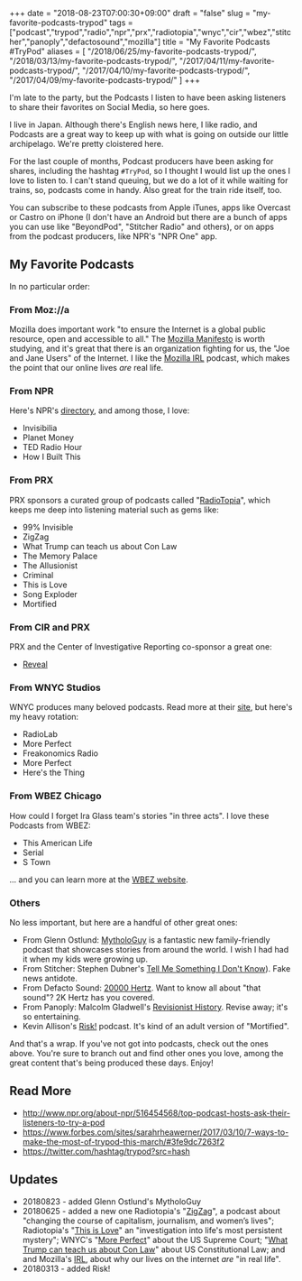 +++
date = "2018-08-23T07:00:30+09:00"
draft = "false"
slug = "my-favorite-podcasts-trypod"
tags = ["podcast","trypod","radio","npr","prx","radiotopia","wnyc","cir","wbez","stitcher","panoply","defactosound","mozilla"]
title = "My Favorite Podcasts #TryPod"
aliases = [
    "/2018/06/25/my-favorite-podcasts-trypod/",
    "/2018/03/13/my-favorite-podcasts-trypod/",
    "/2017/04/11/my-favorite-podcasts-trypod/",
    "/2017/04/10/my-favorite-podcasts-trypod/",
    "/2017/04/09/my-favorite-podcasts-trypod/"
]
+++

I'm late to the party, but the Podcasts I listen to have been asking listeners to share their favorites on Social Media, so here goes.  

<!--more-->

I live in Japan. Although there's English news here, I like radio, and Podcasts are a great way to keep up with what is going on outside our little archipelago. We're pretty cloistered here. 

For the last couple of months, Podcast producers have been asking for shares, including the hashtag ``#TryPod``, so I thought I would list up the ones I love to listen to. I can't stand queuing, but we do a lot of it while waiting for trains, so, podcasts come in handy. Also great for the train ride itself, too.  

You can subscribe to these podcasts from Apple iTunes, apps like Overcast or Castro on iPhone (I don't have an Android but there are a bunch of apps you can use like "BeyondPod", "Stitcher Radio" and others), or on apps from the podcast producers, like NPR's "NPR One" app. 

## My Favorite Podcasts

In no particular order: 

### From Moz://a

Mozilla does important work "to ensure the Internet is a global public resource, open and accessible to all." The [Mozilla Manifesto](https://www.mozilla.org/en-US/about/manifesto/) is worth studying, and it's great that there is an organization fighting for us, the "Joe and Jane Users" of the Internet. I like the [Mozilla IRL](https://irlpodcast.org/about/) podcast, which makes the point that our online lives _are_ real life. 

### From NPR

Here's NPR's [directory](http://www.npr.org/podcasts/organizations/1), and among those, I love: 

* Invisibilia
* Planet Money
* TED Radio Hour
* How I Built This

### From PRX 

PRX sponsors a curated group of podcasts called "[RadioTopia](https://www.radiotopia.fm)", which keeps me deep into listening material such as gems like: 

* 99% Invisible
* ZigZag
* What Trump can teach us about Con Law
* The Memory Palace 
* The Allusionist
* Criminal 
* This is Love
* Song Exploder 
* Mortified 

### From CIR and PRX

PRX and the Center of Investigative Reporting co-sponsor a great one: 

* [Reveal](https://www.revealnews.org/)

### From WNYC Studios

WNYC produces many beloved podcasts. Read more at their [site](http://wnycstudios.wnyc.org/#our-shows), but here's my heavy rotation: 

* RadioLab
* More Perfect
* Freakonomics Radio
* More Perfect
* Here's the Thing

### From WBEZ Chicago

How could I forget Ira Glass team's stories "in three acts". I love these Podcasts from WBEZ: 

* This American Life
* Serial
* S Town

... and you can learn more at the [WBEZ website](http://interactive.wbez.org/podcasts/).

### Others

No less important, but here are a handful of other great ones: 

* From Glenn Ostlund: [MytholoGuy](https://itunes.apple.com/jp/podcast/mythologuy/id1427041103?l=en&mt=2) is a fantastic new family-friendly podcast that showcases stories from around the world. I wish I had had it when my kids were growing up. 
* From Stitcher: Stephen Dubner's [Tell Me Something I Don't Know](http://tmsidk.com/about/)). Fake news antidote. 
* From Defacto Sound: [20000 Hertz](https://www.20k.org/). Want to know all about "that sound"? 2K Hertz has you covered. 
* From Panoply: Malcolm Gladwell's [Revisionist History](http://revisionisthistory.com/about). Revise away; it's so entertaining. 
* Kevin Allison's [Risk!](http://risk-show.com) podcast. It's kind of an adult version of "Mortified". 

And that's a wrap. If you've not got into podcasts, check out the ones above. You're sure to branch out and find other ones you love, among the great content that's being produced these days. Enjoy! 

## Read More

* http://www.npr.org/about-npr/516454568/top-podcast-hosts-ask-their-listeners-to-try-a-pod
* https://www.forbes.com/sites/sarahrheawerner/2017/03/10/7-ways-to-make-the-most-of-trypod-this-march/#3fe9dc7263f2
* https://twitter.com/hashtag/trypod?src=hash

## Updates

* 20180823 - added Glenn Ostlund's MytholoGuy
* 20180625 - added a new one Radiotopia's "[ZigZag](https://www.radiotopia.fm/podcasts/zigzag)", a podcast about "changing the course of capitalism, journalism, and women’s lives"; Radiotopia's "[This is Love](https://thisiscriminal.com/about)" an "investigation into life's most persistent mystery"; WNYC's "[More Perfect](https://www.wnycstudios.org/shows/radiolabmoreperfect)" about the US Supreme Court; "[What Trump can teach us about Con Law](https://trumpconlaw.com/)" about US Constitutional Law; and and Mozilla's [IRL](https://irlpodcast.org/about/), about why our lives on the internet _are_ "in real life". 
* 20180313 - added Risk!



